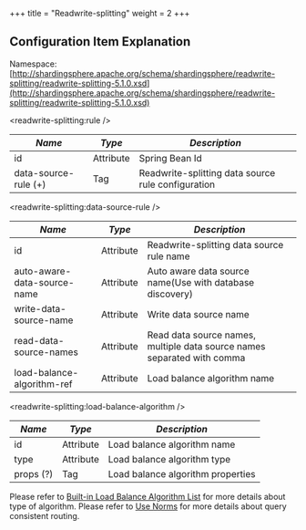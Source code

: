 +++
title = "Readwrite-splitting"
weight = 2
+++

## Configuration Item Explanation

Namespace: [http://shardingsphere.apache.org/schema/shardingsphere/readwrite-splitting/readwrite-splitting-5.1.0.xsd](http://shardingsphere.apache.org/schema/shardingsphere/readwrite-splitting/readwrite-splitting-5.1.0.xsd)

\<readwrite-splitting:rule />

| *Name*               | *Type*    | *Description*                                |
| -------------------- | --------- | -------------------------------------------- |
| id                   | Attribute | Spring Bean Id                               |
| data-source-rule (+) | Tag       | Readwrite-splitting data source rule configuration |

\<readwrite-splitting:data-source-rule />

| *Name*                     | *Type*     | *Description*                                                           |
| -------------------------- | ---------- | ----------------------------------------------------------------------- |
| id                         | Attribute  | Readwrite-splitting data source rule name                               |
| auto-aware-data-source-name| Attribute  | Auto aware data source name(Use with database discovery)                     |
| write-data-source-name     | Attribute  | Write data source name                                                  |
| read-data-source-names     | Attribute  | Read data source names, multiple data source names separated with comma |
| load-balance-algorithm-ref | Attribute  | Load balance algorithm name                                             |

\<readwrite-splitting:load-balance-algorithm />

| *Name*    | *Type*     | *Description*                     |
| --------- | ---------- | --------------------------------- |
| id        | Attribute  | Load balance algorithm name       |
| type      | Attribute  | Load balance algorithm type       |
| props (?) | Tag        | Load balance algorithm properties |

Please refer to [Built-in Load Balance Algorithm List](/en/user-manual/shardingsphere-jdbc/builtin-algorithm/load-balance) for more details about type of algorithm.
Please refer to [Use Norms](/en/features/readwrite-splitting/use-norms) for more details about query consistent routing.
